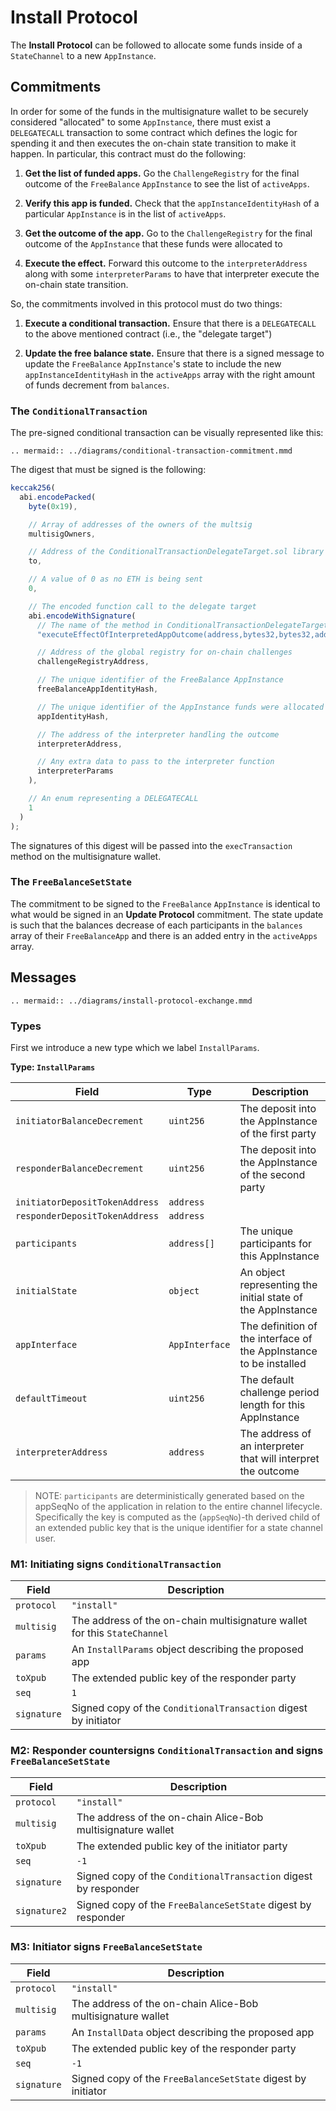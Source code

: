 # Install Protocol

The **Install Protocol** can be followed to allocate some funds inside of a `StateChannel` to a new `AppInstance`.

## Commitments

In order for some of the funds in the multisignature wallet to be securely considered "allocated" to some `AppInstance`, there must exist a `DELEGATECALL` transaction to some contract which defines the logic for spending it and then executes the on-chain state transition to make it happen. In particular, this contract must do the following:

1. **Get the list of funded apps.** Go the `ChallengeRegistry` for the final outcome of the `FreeBalance` `AppInstance` to see the list of `activeApps`.

2. **Verify this app is funded.** Check that the `appInstanceIdentityHash` of a particular `AppInstance` is in the list of `activeApps`.

3. **Get the outcome of the app.** Go to the `ChallengeRegistry` for the final outcome of the `AppInstance` that these funds were allocated to

4. **Execute the effect.** Forward this outcome to the `interpreterAddress` along with some `interpreterParams` to have that interpreter execute the on-chain state transition.

So, the commitments involved in this protocol must do two things:

1. **Execute a conditional transaction.** Ensure that there is a `DELEGATECALL` to the above mentioned contract (i.e., the "delegate target")

2. **Update the free balance state.** Ensure that there is a signed message to update the `FreeBalance` `AppInstance`'s state to include the new `appInstanceIdentityHash` in the `activeApps` array with the right amount of funds decrement from `balances`.

### The `ConditionalTransaction`

The pre-signed conditional transaction can be visually represented like this:

```eval_rst
.. mermaid:: ../diagrams/conditional-transaction-commitment.mmd
```

The digest that must be signed is the following:

```js
keccak256(
  abi.encodePacked(
    byte(0x19),

    // Array of addresses of the owners of the multsig
    multisigOwners,

    // Address of the ConditionalTransactionDelegateTarget.sol library
    to,

    // A value of 0 as no ETH is being sent
    0,

    // The encoded function call to the delegate target
    abi.encodeWithSignature(
      // The name of the method in ConditionalTransactionDelegateTarget.sol
      "executeEffectOfInterpretedAppOutcome(address,bytes32,bytes32,address,bytes)",

      // Address of the global registry for on-chain challenges
      challengeRegistryAddress,

      // The unique identifier of the FreeBalance AppInstance
      freeBalanceAppIdentityHash,

      // The unique identifier of the AppInstance funds were allocated to
      appIdentityHash,

      // The address of the interpreter handling the outcome
      interpreterAddress,

      // Any extra data to pass to the interpreter function
      interpreterParams
    ),

    // An enum representing a DELEGATECALL
    1
  )
);
```

The signatures of this digest will be passed into the `execTransaction` method on the multisignature wallet.

### The `FreeBalanceSetState`

The commitment to be signed to the `FreeBalance` `AppInstance` is identical to what would be signed in an **Update Protocol** commitment. The state update is such that the balances decrease of each participants in the `balances` array of their `FreeBalanceApp` and there is an added entry in the `activeApps` array.

## Messages

```eval_rst
.. mermaid:: ../diagrams/install-protocol-exchange.mmd
```

### Types

First we introduce a new type which we label `InstallParams`.

**Type: `InstallParams`**

|             Field              |      Type      |                            Description                             |
| ------------------------------ | -------------- | ------------------------------------------------------------------ |
| `initiatorBalanceDecrement`    | `uint256`      | The deposit into the AppInstance of the first party                |
| `responderBalanceDecrement`    | `uint256`      | The deposit into the AppInstance of the second party               |
| `initiatorDepositTokenAddress` | `address`      |                                                                    |
| `responderDepositTokenAddress` | `address`      |                                                                    |
| `participants`                 | `address[]`    | The unique participants for this AppInstance                       |
| `initialState`                 | `object`       | An object representing the initial state of the AppInstance        |
| `appInterface`                 | `AppInterface` | The definition of the interface of the AppInstance to be installed |
| `defaultTimeout`               | `uint256`      | The default challenge period length for this AppInstance           |
| `interpreterAddress`           | `address`      | The address of an interpreter that will interpret the outcome      |

> NOTE: `participants` are deterministically generated based on the appSeqNo of the application in relation to the entire channel lifecycle. Specifically the key is computed as the (`appSeqNo`)-th derived child of an extended public key that is the unique identifier for a state channel user.

### M1: Initiating signs `ConditionalTransaction`

|    Field    |                                Description                                |
| ----------- | ------------------------------------------------------------------------- |
| `protocol`  | `"install"`                                                               |
| `multisig`  | The address of the on-chain multisignature wallet for this `StateChannel` |
| `params`    | An `InstallParams` object describing the proposed app                     |
| `toXpub`    | The extended public key of the responder party                            |
| `seq`       | `1`                                                                       |
| `signature` | Signed copy of the `ConditionalTransaction` digest by initiator           |

### M2: Responder countersigns `ConditionalTransaction` and signs `FreeBalanceSetState`

|    Field     |                           Description                           |
| ------------ | --------------------------------------------------------------- |
| `protocol`   | `"install"`                                                     |
| `multisig`   | The address of the on-chain Alice-Bob multisignature wallet     |
| `toXpub`     | The extended public key of the initiator party                  |
| `seq`        | `-1`                                                            |
| `signature`  | Signed copy of the `ConditionalTransaction` digest by responder |
| `signature2` | Signed copy of the `FreeBalanceSetState` digest by responder    |

### M3: Initiator signs `FreeBalanceSetState`

|    Field    |                         Description                          |
| ----------- | ------------------------------------------------------------ |
| `protocol`  | `"install"`                                                  |
| `multisig`  | The address of the on-chain Alice-Bob multisignature wallet  |
| `params`    | An `InstallData` object describing the proposed app          |
| `toXpub`    | The extended public key of the responder party               |
| `seq`       | `-1`                                                         |
| `signature` | Signed copy of the `FreeBalanceSetState` digest by initiator |

